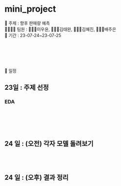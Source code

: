 # mini_project


📑 주제 : 향후 판매량 예측 <br>
👩‍👩‍👧‍👧 팀원 : 👩🏻‍💻이우윤, 👩🏻‍💻김태완, 👩🏻‍💻김혜진, 👩🏻‍💻배주은<br>
📍 기간 : 23-07-24~23-07-25 <br>

<br><br>
<br><br>

📆 일정 <br>
## 23일 : 주제 선정
### EDA 

<br>


<br><br>


## 24 일 : (오전) 각자 모델 돌려보기

<br><br>

## 24 일 : (오후) 결과 정리 

<br><br>
